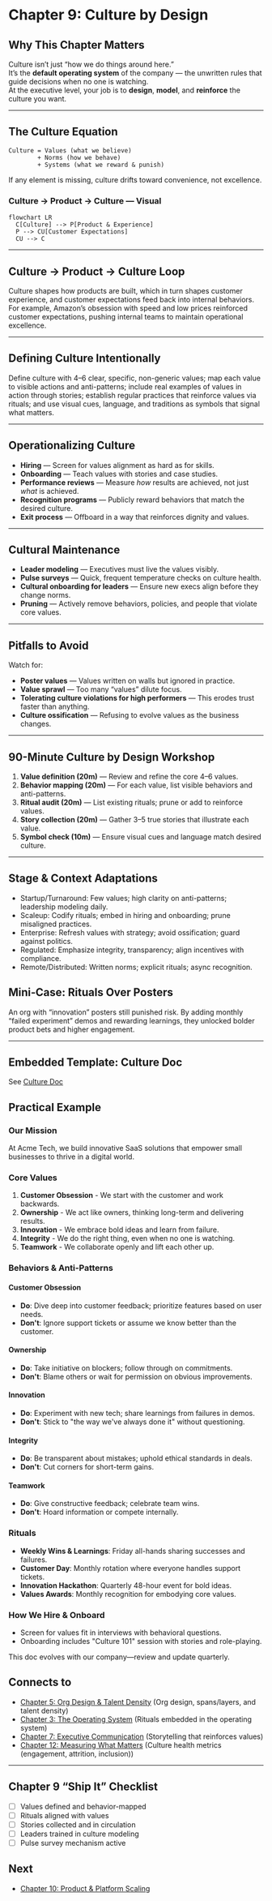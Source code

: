 # Chapter 9: Culture by Design

## Why This Chapter Matters
Culture isn’t just “how we do things around here.”  
It’s the **default operating system** of the company — the unwritten rules that guide decisions when no one is watching.  
At the executive level, your job is to **design**, **model**, and **reinforce** the culture you want.

---

## The Culture Equation
```
Culture = Values (what we believe) 
        + Norms (how we behave) 
        + Systems (what we reward & punish)
```
If any element is missing, culture drifts toward convenience, not excellence.

### Culture → Product → Culture — Visual
```mermaid
flowchart LR
  C[Culture] --> P[Product & Experience]
  P --> CU[Customer Expectations]
  CU --> C
```

---

## Culture → Product → Culture Loop
Culture shapes how products are built, which in turn shapes customer experience, and customer expectations feed back into internal behaviors. For example, Amazon’s obsession with speed and low prices reinforced customer expectations, pushing internal teams to maintain operational excellence.

---

## Defining Culture Intentionally
Define culture with 4–6 clear, specific, non-generic values; map each value to visible actions and anti-patterns; include real examples of values in action through stories; establish regular practices that reinforce values via rituals; and use visual cues, language, and traditions as symbols that signal what matters.

---

## Operationalizing Culture
- **Hiring** — Screen for values alignment as hard as for skills.
- **Onboarding** — Teach values with stories and case studies.
- **Performance reviews** — Measure *how* results are achieved, not just *what* is achieved.
- **Recognition programs** — Publicly reward behaviors that match the desired culture.
- **Exit process** — Offboard in a way that reinforces dignity and values.

---

## Cultural Maintenance
- **Leader modeling** — Executives must live the values visibly.
- **Pulse surveys** — Quick, frequent temperature checks on culture health.
- **Cultural onboarding for leaders** — Ensure new execs align before they change norms.
- **Pruning** — Actively remove behaviors, policies, and people that violate core values.

---

## Pitfalls to Avoid
Watch for:
- **Poster values** — Values written on walls but ignored in practice.
- **Value sprawl** — Too many “values” dilute focus.
- **Tolerating culture violations for high performers** — This erodes trust faster than anything.
- **Culture ossification** — Refusing to evolve values as the business changes.

---

## 90-Minute Culture by Design Workshop
1. **Value definition (20m)** — Review and refine the core 4–6 values.
2. **Behavior mapping (20m)** — For each value, list visible behaviors and anti-patterns.
3. **Ritual audit (20m)** — List existing rituals; prune or add to reinforce values.
4. **Story collection (20m)** — Gather 3–5 true stories that illustrate each value.
5. **Symbol check (10m)** — Ensure visual cues and language match desired culture.

---

## Stage & Context Adaptations
- Startup/Turnaround: Few values; high clarity on anti-patterns; leadership modeling daily.
- Scaleup: Codify rituals; embed in hiring and onboarding; prune misaligned practices.
- Enterprise: Refresh values with strategy; avoid ossification; guard against politics.
- Regulated: Emphasize integrity, transparency; align incentives with compliance.
- Remote/Distributed: Written norms; explicit rituals; async recognition.

## Mini‑Case: Rituals Over Posters
An org with “innovation” posters still punished risk. By adding monthly “failed experiment” demos and rewarding learnings, they unlocked bolder product bets and higher engagement.

---

## Embedded Template: Culture Doc

See [Culture Doc](./templates/culture_doc.md)

## Practical Example

### Our Mission
At Acme Tech, we build innovative SaaS solutions that empower small businesses to thrive in a digital world.

### Core Values
1. **Customer Obsession** - We start with the customer and work backwards.
2. **Ownership** - We act like owners, thinking long-term and delivering results.
3. **Innovation** - We embrace bold ideas and learn from failure.
4. **Integrity** - We do the right thing, even when no one is watching.
5. **Teamwork** - We collaborate openly and lift each other up.

### Behaviors & Anti-Patterns
#### Customer Obsession
- **Do**: Dive deep into customer feedback; prioritize features based on user needs.
- **Don't**: Ignore support tickets or assume we know better than the customer.

#### Ownership
- **Do**: Take initiative on blockers; follow through on commitments.
- **Don't**: Blame others or wait for permission on obvious improvements.

#### Innovation
- **Do**: Experiment with new tech; share learnings from failures in demos.
- **Don't**: Stick to "the way we've always done it" without questioning.

#### Integrity
- **Do**: Be transparent about mistakes; uphold ethical standards in deals.
- **Don't**: Cut corners for short-term gains.

#### Teamwork
- **Do**: Give constructive feedback; celebrate team wins.
- **Don't**: Hoard information or compete internally.

### Rituals
- **Weekly Wins & Learnings**: Friday all-hands sharing successes and failures.
- **Customer Day**: Monthly rotation where everyone handles support tickets.
- **Innovation Hackathon**: Quarterly 48-hour event for bold ideas.
- **Values Awards**: Monthly recognition for embodying core values.

### How We Hire & Onboard
- Screen for values fit in interviews with behavioral questions.
- Onboarding includes "Culture 101" session with stories and role-playing.

This doc evolves with our company—review and update quarterly.

## Connects to
- [Chapter 5: Org Design & Talent Density](executive_leadership_301_chapter_05.md) (Org design, spans/layers, and talent density)
- [Chapter 3: The Operating System](executive_leadership_301_chapter_03.md) (Rituals embedded in the operating system)
- [Chapter 7: Executive Communication](executive_leadership_301_chapter_07.md) (Storytelling that reinforces values)
- [Chapter 12: Measuring What Matters](executive_leadership_301_chapter_12.md) (Culture health metrics (engagement, attrition, inclusion))

---

## Chapter 9 “Ship It” Checklist
- [ ] Values defined and behavior-mapped
- [ ] Rituals aligned with values
- [ ] Stories collected and in circulation
- [ ] Leaders trained in culture modeling
- [ ] Pulse survey mechanism active

## Next
- [Chapter 10: Product & Platform Scaling](executive_leadership_301_chapter_10.md)
